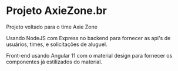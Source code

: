 # Projeto AxieZone.br
Projeto voltado para o time Axie Zone

Usando NodeJS com Express no backend para fornecer as api's de usuários, times, e solicitações de aluguel.

Front-end usando Angular 11 com o material design para fornecer os componentes já estilizados do material.